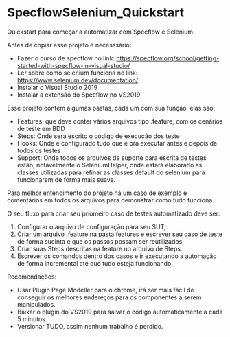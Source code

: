 # SpecflowSelenium_Quickstart
 Quickstart para começar a automatizar com Specflow e Selenium.
 
 Antes de copiar esse projeto é necesssário:
  - Fazer o curso de specflow no link: https://specflow.org/school/getting-started-with-specflow-in-visual-studio/
  - Ler sobre como selenium funciona no link: https://www.selenium.dev/documentation/
  - Instalar o Visual Studio 2019
  - Instalar a extensão do Specflow no VS2019
  
 Esse projeto contém algumas pastas, cada um com sua função, elas são:
  - Features: que deve conter vários arquivos tipo .feature, com os cenários de teste em BDD
  - Steps: Onde será escrito o código de execução dos teste
  - Hooks: Onde é configurado tudo que é pra executar antes e depois de todos os testes
  - Support: Onde todos os arquivos de suporte para escrita de testes estão, notávelmente o SeleniumHelper, onde estará elaborado as classes utilizadas para refinar as classes default do selenium para funcionarem de forma mais suave.
  
 Para melhor entendimento do projeto há um caso de exemplo e comentários em todos os arquivos para demonstrar como tudo funciona.
 
 O seu fluxo para criar seu priomeiro caso de testes automatizado deve ser:
  1. Configurar o arquivo de configuração para seu SUT;
  2. Criar um arquivo .feature na pasta features e escrever seu caso de teste de forma sucinta e que os passos possam ser reutilizados;
  3. Criar suas Steps descritas na feature no arquivo de Steps.
  4. Escrever os comandos dentro dos casos e ir executando a automação de forma incremental até que tudo esteja funcionando.
  
  
 Recomendações:
  - Usar Plugin Page Modeller para o chrome, irá ser mais fácil de conseguir os melhores endereços para os componentes a serem manipulados.
  - Baixar o plugin do VS2019 para salvar o código automaticamente a cada 5 minutos.
  - Versionar TUDO, assim nenhum trabalho é perdido.
